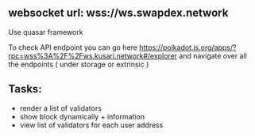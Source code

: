 ## websocket url: wss://ws.swapdex.network

Use quasar framework

To check API endpoint you can go here https://polkadot.js.org/apps/?rpc=wss%3A%2F%2Fws.kusari.network#/explorer and navigate over all the endpoints ( under storage or extrinsic )


## Tasks:
- render a list of validators
- show block dynamically + information
- view list of validators for each user address


